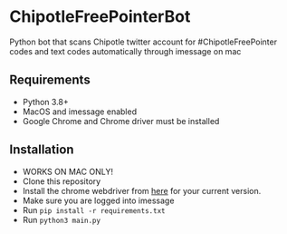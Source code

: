 # ChipotleFreePointerBot
Python bot that scans Chipotle twitter account for #ChipotleFreePointer codes and text codes automatically through imessage on mac


## Requirements
- Python 3.8+
- MacOS and imessage enabled
- Google Chrome and Chrome driver must be installed

## Installation
- WORKS ON MAC ONLY!
- Clone this repository
- Install the chrome webdriver from [here](https://chromedriver.chromium.org/downloads) for your current version.
- Make sure you are logged into imessage
- Run `pip install -r requirements.txt`
- Run `python3 main.py`
